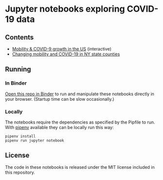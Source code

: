 Jupyter notebooks exploring COVID-19 data
=========================================

## Contents

- [Mobility & COVID-9 growth in the US](Mobility%20%26%20COVID-9%20growth%20in%20the%20US.ipynb) (interactive)
- [Changing mobility and COVID-19 in NY state counties](Mobility%20vs%20COVID-19%20growth%20plot.ipynb)

## Running

### In Binder

[Open this repo in Binder](https://mybinder.org/v2/gh/nikhaldi/covid-notebooks/master) to run and manipulate these notebooks directly in your browser. (Startup time can be slow occasionally.)

### Locally

The notebooks require the dependencies as specified by the Pipfile to run. With [pipenv](https://pipenv.pypa.io/en/latest/) available they can be locally run this way:

    pipenv install
    pipenv run jupyter notebook

## License

The code in these notebooks is released under the MIT license included in this repository.
